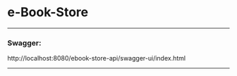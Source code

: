 <h1>e-Book-Store</h1>

---

### Swagger:

http://localhost:8080/ebook-store-api/swagger-ui/index.html

---
